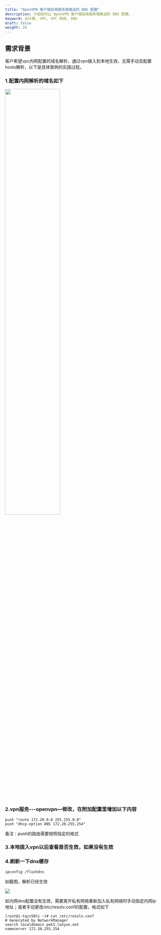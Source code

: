 ```yaml
---
title: "OpenVPN 客户端启用服务端推送的 DNS 配置"
description: 介绍如何让 OpenVPN 客户端启用服务端推送的 DNS 配置。
keyword: 云计算, VPC, VPC 网络, DNS
draft: false
weight: 20
---
```


## 需求背景

客户希望vpc内网配置的域名解析，通过vpn拨入到本地生效，无需手动去配置hosts解析，以下是具体案例的实践过程。

### 1.配置内网解析的域名如下

<img src="../homer/openvpn_dns_push_01.png" width="60%" height="60%">

### 2.vpn服务---openvpn—修改，在附加配置里增加以下内容

```
push "route 172.20.0.0 255.255.0.0"
push "dhcp-option DNS 172.20.255.254"
```

备注：push的路由需要按照指定的格式

### 3.本地拨入vpn以后查看是否生效，如果没有生效

### 4.刷新一下dns缓存

```
ipconfig /flushdns
```

如截图，解析已经生效

<img src="../homer/openvpn_dns_push_02.png">

如内网dns配置没有生效，需要离开私有网络重新加入私有网络时手动指定内网ip地址；或者手动更改/etc/resolv.conf的配置，格式如下

```
[root@i-tqzv58ti ~]# cat /etc/resolv.conf
# Generated by NetworkManager
search localdomain pek3.lanyun.net
nameserver 172.20.255.254
```